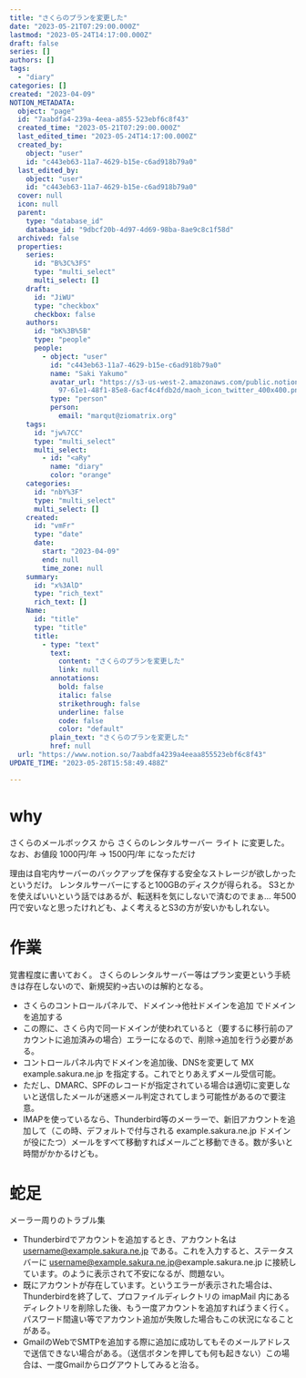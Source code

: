 ```yaml
---
title: "さくらのプランを変更した"
date: "2023-05-21T07:29:00.000Z"
lastmod: "2023-05-24T14:17:00.000Z"
draft: false
series: []
authors: []
tags:
  - "diary"
categories: []
created: "2023-04-09"
NOTION_METADATA:
  object: "page"
  id: "7aabdfa4-239a-4eea-a855-523ebf6c8f43"
  created_time: "2023-05-21T07:29:00.000Z"
  last_edited_time: "2023-05-24T14:17:00.000Z"
  created_by:
    object: "user"
    id: "c443eb63-11a7-4629-b15e-c6ad918b79a0"
  last_edited_by:
    object: "user"
    id: "c443eb63-11a7-4629-b15e-c6ad918b79a0"
  cover: null
  icon: null
  parent:
    type: "database_id"
    database_id: "9dbcf20b-4d97-4d69-98ba-8ae9c8c1f58d"
  archived: false
  properties:
    series:
      id: "B%3C%3FS"
      type: "multi_select"
      multi_select: []
    draft:
      id: "JiWU"
      type: "checkbox"
      checkbox: false
    authors:
      id: "bK%3B%5B"
      type: "people"
      people:
        - object: "user"
          id: "c443eb63-11a7-4629-b15e-c6ad918b79a0"
          name: "Saki Yakumo"
          avatar_url: "https://s3-us-west-2.amazonaws.com/public.notion-static.com/3ad1c4\
            97-61e1-48f1-85e8-6acf4c4fdb2d/maoh_icon_twitter_400x400.png"
          type: "person"
          person:
            email: "marqut@ziomatrix.org"
    tags:
      id: "jw%7CC"
      type: "multi_select"
      multi_select:
        - id: "<aRy"
          name: "diary"
          color: "orange"
    categories:
      id: "nbY%3F"
      type: "multi_select"
      multi_select: []
    created:
      id: "vmFr"
      type: "date"
      date:
        start: "2023-04-09"
        end: null
        time_zone: null
    summary:
      id: "x%3AlD"
      type: "rich_text"
      rich_text: []
    Name:
      id: "title"
      type: "title"
      title:
        - type: "text"
          text:
            content: "さくらのプランを変更した"
            link: null
          annotations:
            bold: false
            italic: false
            strikethrough: false
            underline: false
            code: false
            color: "default"
          plain_text: "さくらのプランを変更した"
          href: null
  url: "https://www.notion.so/7aabdfa4239a4eeaa855523ebf6c8f43"
UPDATE_TIME: "2023-05-28T15:58:49.488Z"

---
```

<link rel="stylesheet" href="https://cdn.jsdelivr.net/npm/katex@0.16.2/dist/katex.min.css" integrity="sha384-bYdxxUwYipFNohQlHt0bjN/LCpueqWz13HufFEV1SUatKs1cm4L6fFgCi1jT643X" crossorigin="anonymous">


# why


さくらのメールボックス から さくらのレンタルサーバー ライト に変更した。 なお、お値段 1000円/年 -> 1500円/年 になっただけ


理由は自宅内サーバーのバックアップを保存する安全なストレージが欲しかったというだけ。 レンタルサーバーにすると100GBのディスクが得られる。 S3とかを使えばいいという話ではあるが、転送料を気にしないで済むのでまぁ… 年500円で安いなと思ったけれども、よく考えるとS3の方が安いかもしれない。


# 作業


覚書程度に書いておく。 さくらのレンタルサーバー等はプラン変更という手続きは存在しないので、新規契約→古いのは解約となる。

- さくらのコントロールパネルで、ドメイン→他社ドメインを追加 でドメインを追加する
- この際に、さくら内で同一ドメインが使われていると（要するに移行前のアカウントに追加済みの場合）エラーになるので、削除→追加を行う必要がある。
- コントロールパネル内でドメインを追加後、DNSを変更して MX example.sakura.ne.jp を指定する。これでとりあえずメール受信可能。
- ただし、DMARC、SPFのレコードが指定されている場合は適切に変更しないと送信したメールが迷惑メール判定されてしまう可能性があるので要注意。
- IMAPを使っているなら、Thunderbird等のメーラーで、新旧アカウントを追加して（この時、デフォルトで付与される example.sakura.ne.jp ドメインが役にたつ）メールをすべて移動すればメールごと移動できる。数が多いと時間がかかるけども。

# 蛇足


メーラー周りのトラブル集

- Thunderbirdでアカウントを追加するとき、アカウント名は username@example.sakura.ne.jp である。これを入力すると、ステータスバーに username@example.sakura.ne.jp@example.sakura.ne.jp に接続しています。のように表示されて不安になるが、問題ない。
- 既にアカウントが存在しています。というエラーが表示された場合は、Thunderbirdを終了して、プロファイルディレクトリの imapMail 内にあるディレクトリを削除した後、もう一度アカウントを追加すればうまく行く。パスワード間違い等でアカウント追加が失敗した場合もこの状況になることがある。
- GmailのWebでSMTPを追加する際に追加に成功してもそのメールアドレスで送信できない場合がある。（送信ボタンを押しても何も起きない）この場合は、一度Gmailからログアウトしてみると治る。
